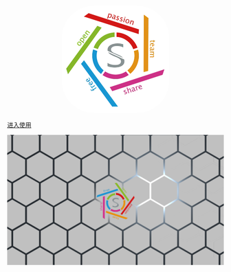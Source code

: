 <!-- ICO -->
<div align="center"><img src="assets/images/logo.png" style="border-radius: 30%;zoom:50%;"></div>

<!-- Intro -->
[进入使用](/_home)

<!-- Background -->
![](assets/images/background.png)